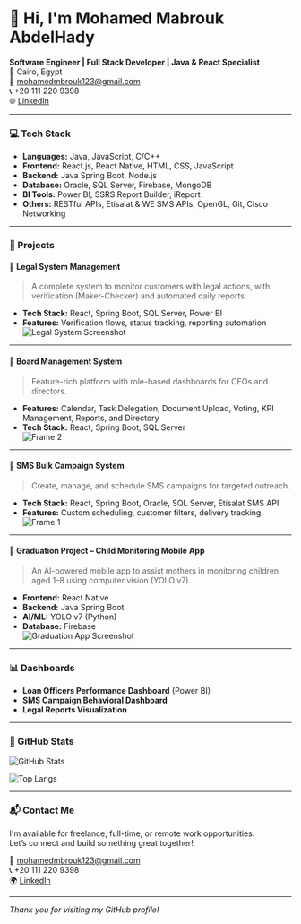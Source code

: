# 👋 Hi, I'm Mohamed Mabrouk AbdelHady

**Software Engineer | Full Stack Developer | Java & React Specialist**  
📍 Cairo, Egypt  
📧 mohamedmbrouk123@gmail.com  
📞 +20 111 220 9398  
🌐 [LinkedIn](https://www.linkedin.com/in/mohamedmbrouk)

---

### 💻 Tech Stack

- **Languages:** Java, JavaScript, C/C++
- **Frontend:** React.js, React Native, HTML, CSS, JavaScript
- **Backend:** Java Spring Boot, Node.js
- **Database:** Oracle, SQL Server, Firebase, MongoDB
- **BI Tools:** Power BI, SSRS Report Builder, iReport
- **Others:** RESTful APIs, Etisalat & WE SMS APIs, OpenGL, Git, Cisco Networking

---

### 🚀 Projects

#### 📌 Legal System Management
> A complete system to monitor customers with legal actions, with verification (Maker-Checker) and automated daily reports.
- **Tech Stack:** React, Spring Boot, SQL Server, Power BI  
- **Features:** Verification flows, status tracking, reporting automation  
![Legal System Screenshot](IMAGE_URL_HERE)

---

#### 📌 Board Management System
> Feature-rich platform with role-based dashboards for CEOs and directors.
- **Features:** Calendar, Task Delegation, Document Upload, Voting, KPI Management, Reports, and Directory
- **Tech Stack:** React, Spring Boot, SQL Server  
![Frame 2](https://github.com/user-attachments/assets/6996c0a7-b14f-4ca1-b2fb-8dcbe364a504)

---

#### 📌 SMS Bulk Campaign System
> Create, manage, and schedule SMS campaigns for targeted outreach.
- **Tech Stack:** React, Spring Boot, Oracle, SQL Server, Etisalat SMS API  
- **Features:** Custom scheduling, customer filters, delivery tracking  
![Frame 1](https://github.com/user-attachments/assets/ee31f9b6-06a1-4fa2-94b8-e38c6862e4f5)


---

#### 📌 Graduation Project – Child Monitoring Mobile App
> An AI-powered mobile app to assist mothers in monitoring children aged 1–8 using computer vision (YOLO v7).
- **Frontend:** React Native  
- **Backend:** Java Spring Boot  
- **AI/ML:** YOLO v7 (Python)  
- **Database:** Firebase  
![Graduation App Screenshot](IMAGE_URL_HERE)

---

### 📊 Dashboards

- **Loan Officers Performance Dashboard** (Power BI)
- **SMS Campaign Behavioral Dashboard**
- **Legal Reports Visualization**

---

### 📂 GitHub Stats

![GitHub Stats](https://github-readme-stats.vercel.app/api?username=mohamedmbrouk&show_icons=true&theme=react)

![Top Langs](https://github-readme-stats.vercel.app/api/top-langs/?username=mohamedmbrouk&layout=compact&theme=react)

---

### 📬 Contact Me

I'm available for freelance, full-time, or remote work opportunities.  
Let’s connect and build something great together!

📧 mohamedmbrouk123@gmail.com  
📞 +20 111 220 9398  
🌍 [LinkedIn](https://www.linkedin.com/in/mohamedmbrouk)

---

*Thank you for visiting my GitHub profile!*
